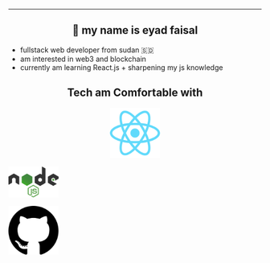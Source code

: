 ----------
<h2 align="center">🤝 my name is eyad faisal</h2>

- fullstack web developer from sudan 🇸🇩
- am interested in web3 and blockchain
- currently am learning React.js + sharpening my js knowledge


<h2 align="center">Tech am Comfortable with</h2>
<div >
    <p align="center"><img src="react.png" width="100" title="React.js"></p>
    <p><img src="node.png" width="100" title="node.js"></p>
    <p><img src="github.png" width="100" title="github"></p>
</div>

